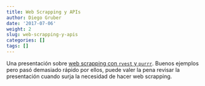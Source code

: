 ```yaml
---
title: Web Scrapping y APIs
author: Diego Gruber
date: '2017-07-06'
weight: 2
slug: web-scrapping-y-apis
categories: []
tags: []
---
```


Una presentación sobre [web scrapping con `rvest` y `purrr`](http://maxhumber.com/2017/01/08/vorp-hockey.html). Buenos ejemplos pero pasó demasiado rápido por ellos, puede valer la pena revisar la presentación cuando surja la necesidad de hacer web scrapping. 